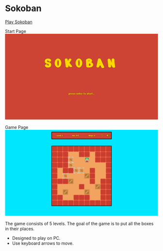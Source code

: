# Sokoban

[Play Sokoban](https://boondarenko.github.io/Sokoban_Project_Game/)

Start Page
![Start Page](https://github.com/Boondarenko/Sokoban_Project_Game/blob/main/source/img/start_page.png)

Game Page
![Game Page](https://github.com/Boondarenko/Sokoban_Project_Game/blob/main/source/img/game_page.png)

The game consists of 5 levels. The goal of the game is to put all the boxes in their places.

+ Designed to play on PC.
+ Use keyboard arrows to move.
